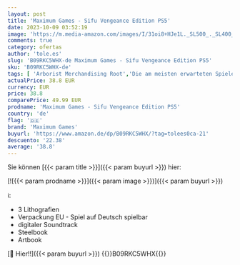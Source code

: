 ```yaml
---
layout: post
title: 'Maximum Games - Sifu Vengeance Edition PS5'
date: 2023-10-09 03:52:19
image: 'https://m.media-amazon.com/images/I/31oi8+HJe1L._SL500_._SL400_.jpg'
comments: true
category: ofertas
author: 'tole.es'
slug: 'B09RKC5WHX-de Maximum Games - Sifu Vengeance Edition PS5'
sku: 'B09RKC5WHX-de'
tags: [ 'Arborist Merchandising Root','Die am meisten erwarteten Spiele','Games','PlayStation 5','Self Service','Special Features Stores','Spiele für PlayStation 5','f8b54e7c-b5af-44fa-ab8d-ed3fc1641e33_0','f8b54e7c-b5af-44fa-ab8d-ed3fc1641e33_9201','maximum games','🇩🇪', ]
actualPrice: 38.8 EUR
currency: EUR
price: 38.8
comparePrice: 49.99 EUR
prodname: 'Maximum Games - Sifu Vengeance Edition PS5'
country: 'de'
flag: '🇩🇪'
brand: 'Maximum Games'
buyurl: 'https://www.amazon.de/dp/B09RKC5WHX/?tag=tolees0ca-21'
descuento: '22.38'
average: '38.8'
---
```


Sie können [{{< param title >}}]({{< param buyurl >}}) hier:

[![{{< param prodname >}}]({{< param image >}})]({{< param buyurl >}})

ℹ️:

- 3 Lithografien
- Verpackung EU - Spiel auf Deutsch spielbar
- digitaler Soundtrack
- Steelbook
- Artbook

[🛒 Hier!!]({{< param buyurl >}})
{{<world>}}B09RKC5WHX{{</world>}}
